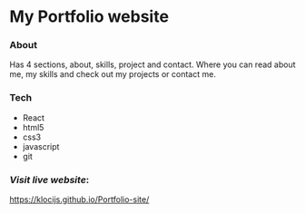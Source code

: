 # My Portfolio website

### About
Has 4 sections, about, skills, project and contact. Where you can read about me, my skills and check out my projects or contact me.

### Tech
- React
- html5
- css3
- javascript
- git

### *Visit live website*:
https://klocijs.github.io/Portfolio-site/

